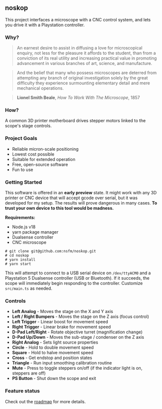 ## noskop

This project interfaces a microscope with a CNC control system, and lets you drive it with a Playstation
controller.

### Why?

> An earnest desire to assist in diffusing a love for microscopical enquiry, not less for the pleasure it affords to the student, than from a conviction of its real utility and increasing practical value in promoting advancement in various branches of art, science, and manufacture.

> And the belief that many who possess microscopes are deterred from attempting any branch of original investigation solely by the great difficulty they experience surmounting elementary detail and mere mechanical operations.

> **Lionel Smith Beale**, _How To Work With The Microscope_, 1857

### How?

A common 3D printer motherboard drives stepper motors linked to the scope's stage controls.

### Project Goals

- Reliable micron-scale positioning
- Lowest cost possible
- Suitable for extended operation
- Free, open-source software
- Fun to use

### Getting Started

This software is offered in an **early preview** state. It might work with any 3D printer or CNC device
that will accept gcode over serial, but it was developed for my setup. The results will prove dangerous
in many cases. **To trust your own device to this tool would be madness.**

**Requirements:**

- Node.js v18
- yarn package manager
- Dualsense controller
- CNC microscope

```
# git clone git@github.com:nsfm/noskop.git
# cd noskop
# yarn install
# yarn start
```

This will attempt to connect to a USB serial device on `/dev/ttyACM0` and a Playstation 5
Dualsense controller (USB or Bluetooth). If it succeeds, the scope will immediately begin
responding to the controller. Customize `src/main.ts` as needed.

### Controls

- **Left Analog** - Moves the stage on the X and Y axis
- **Left / Right Bumpers** - Moves the stage on the Z axis (focus control)
- **Left Trigger** - Linear boost for movement speed
- **Right Trigger** - Linear brake for movement speed
- **D-Pad Left/Right** - Rotate objective turret (magnification change)
- **D-Pad Up/Down** - Moves the sub-stage / condenser on the Z axis
- **Right Analog** - Sets light source properties
- **Circle** - Hold to double movement speed
- **Square** - Hold to halve movement speed
- **Cross** - Get endstop and position states
- **Triangle** - Run input smoothing calibration routine
- **Mute** - Press to toggle steppers on/off (if the indicator light is on, steppers are off)
- **PS Button** - Shut down the scope and exit

### Feature status

Check out the [roadmap](ROADMAP.md) for more details.
